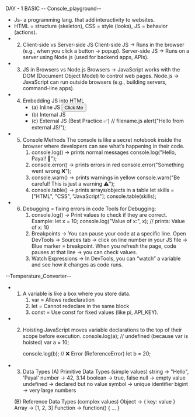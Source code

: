DAY - 1 BASIC
-- Console_playground--
* Js- a programming lang. that add interactivity to websites.
* HTML = structure (skeleton), CSS = style (looks), JS = behavior (actions).
* 2. Client-side vs Server-side JS
     Client-side JS → Runs in the browser (e.g., when you click a button → popup).
     Server-side JS → Runs on a server using Node.js (used for backend apps, APIs).
* 3. JS in Browsers vs Node.js
     Browsers → JavaScript works with the DOM (Document Object Model) to control web pages.
     Node.js → JavaScript can run outside browsers (e.g., building servers, command-line apps).
* 4. Embedding JS into HTML
     - (a) Inline JS
        <button onclick="alert('Hello!')">Click Me</button>
     - (b) Internal JS
        <!DOCTYPE html>
        <html>
          <body>
           <script>
              alert("Hello from internal JS!");
           </script>
          </body>
        </html>
     - (c) External JS (Best Practice ✅)
         <!-- index.html -->
         <!DOCTYPE html>
         <html>
           <body>
            <script src="Filename.js"></script>
           </body>
          </html>
        // filename.js
            alert("Hello from external JS!");
* 5. Console Methods
     The console is like a secret notebook inside the browser where developers can see what’s happening in their code.
     1. console.log() → prints normal messages
         console.log("Hello, Payal! 🚀");
     2. console.error() → prints errors in red
         console.error("Something went wrong ❌");
     3. console.warn() → prints warnings in yellow
         console.warn("Be careful! This is just a warning ⚠️");
     4. console.table() → prints arrays/objects in a table
         let skills = ["HTML", "CSS", "JavaScript"];
         console.table(skills);
* 6. Debugging = fixing errors in code
     Tools for Debugging:
     1. console.log() → Print values to check if they are correct.
        Example:
         let x = 10;
         console.log("Value of x:", x); // prints: Value of x: 10
     2. Breakpoints → You can pause your code at a specific line.
        Open DevTools → Sources tab → click on line number in your JS file → Blue marker = breakpoint.
        When you refresh the page, code pauses at that line → you can check values.
     3. Watch Expressions → In DevTools, you can “watch” a variable and see how it changes as code runs.

--Temperature_Converter--
* 1. A variable is like a box where you store data.
     1. var = Allows redeclaration
     2. let = Cannot redeclare in the same block
     3. const = Use const for fixed values (like pi, API_KEY).

* 2. Hoisting
     JavaScript moves variable declarations to the top of their scope before execution.
      console.log(a); // undefined (because var is hoisted)
      var a = 10;

     console.log(b); // ❌ Error (ReferenceError)
     let b = 20;
    
* 3. Data Types
     (A) Primitive Data Types (simple values)
         string → "Hello", 'Payal'
         number → 42, 3.14
         boolean → true, false
         null → empty value
         undefined → declared but no value
         symbol → unique identifier
         bigint → very large numbers
        
    (B) Reference Data Types (complex values)
         Object → { key: value }
         Array → [1, 2, 3]
         Function → function() { ... }
         


























